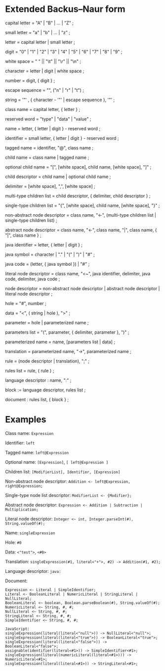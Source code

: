 # Extended Backus–Naur form

capital letter = "A" | "B" | ... | "Z" ;

small letter = "a" | "b" | ... | "z" ;

letter = capital letter | small letter ;

digit = "0" | "1" | "2" | "3" | "4" | "5" | "6" | "7" | "8" | "9" ;

white space = " " || "\t" || "\r" || "\n" ;

character = letter | digit | white space ;

number = digit, { digit } ;

escape sequence = "\", ("n" | "r" | "t") ;

string = '"' , { character - '"' | escape sequence }, '"' ;

class name = capital letter, { letter } ;

reserved word = "type" | "data" | "value" ;

name = letter, { letter | digit } - reserved word ;

identifier = small letter, { letter | digit } - reserved word ;

tagged name = identifier, "@", class name ;

child name = class name | tagged name ;

optional child name = "[", [white space], child name, [white space], "]" ;

child descriptor = child name | optional child name ;

delimiter = [white space], ",", [white space] ;

multi-type children list = child descriptor, { delimiter, child descriptor } ;

single-type children list = "{", [white space], child name, [white space], "}" ;

non-abstract node descriptor = class name, "<-", (multi-type children list | single-type children list) ;

abstract node descriptor = class name, "<-", class name, "|", class name, { "|", class name } ;

java identifier = letter, { letter | digit } ;

java symbol = character | "." | "(" | ")" | "#" ;

java code = (letter, { java symbol }) | "#" ;

literal node descriptor = class name, "<~", java identifier, delimiter, java code, delimiter, java code ;

node descriptor = non-abstract node descriptor | abstract node descriptor | literal node descriptor ;

hole = "#", number ;

data = "<", ( string | hole ), ">" ;

parameter = hole | parameterized name ;

parameters list = "(", parameter, { delimiter, parameter }, ")" ;

parameterized name = name, [parameters list | data] ;

translation = parameterized name, "->", parameterized name ;

rule = (node descriptor | translation), ";" ;

rules list = rule, { rule } ;

language descriptor : name, ":" ;

block := language descriptor, rules list ;

document : rules list, { block } ;

# Examples

Class name: `Expression`

Identifier: `left`

Tagged name: `left@Expression`

Optional name: `[Expression]`, `[ left@Expression ]`

Children list: `[ModifierList], Identifier, [Expression]`

Non-abstract node descriptor: `Addition <- left@Expression, right@Expression;`

Single-type node list descriptor: `ModifierList <- {Modifier};`

Abstract node descriptor: `Expression <- Addition | Subtraction | Multiplication;`

Literal node descriptor: `Integer <~ int, Integer.parseInt(#), String.valueOf(#);`

Name: `singleExpression`

Hole: `#0`

Data: `<"test">`, `<#0>`

Translation: `singleExpression(#1, literal<"+">, #2) -> Addition(#1, #2);`

Language descriptor: `java:`

Document:
```
Expression <- Literal | SimpleIdentifier;
Literal <- BooleanLiteral | NumericLiteral | StringLiteral | NullLiteral;
BooleanLiteral <~ boolean, Boolean.parseBoolean(#), String.valueOf(#);
NumericLiteral <~ String, #, #;
NullLiteral <~ String, #, #;
StringLiteral <~ String, #, #;
SimpleIdentifier <~ String, #, #;

JavaScript:
singleExpression(literal(literal<"null">)) -> NullLiteral<"null">;
singleExpression(literal(literal<"true">)) -> BooleanLiteral<"true">;
singleExpression(literal(literal<"false">)) -> BooleanLiteral<"false">;
assignable(identifier(literal<#1>)) -> SimpleIdentifier<#1>;
singleExpression(literal(numericLiteral(literal<#1>))) -> NumericLiteral<#1>;
singleExpression(literal(literal<#1>)) -> StringLiteral<#1>;
```
